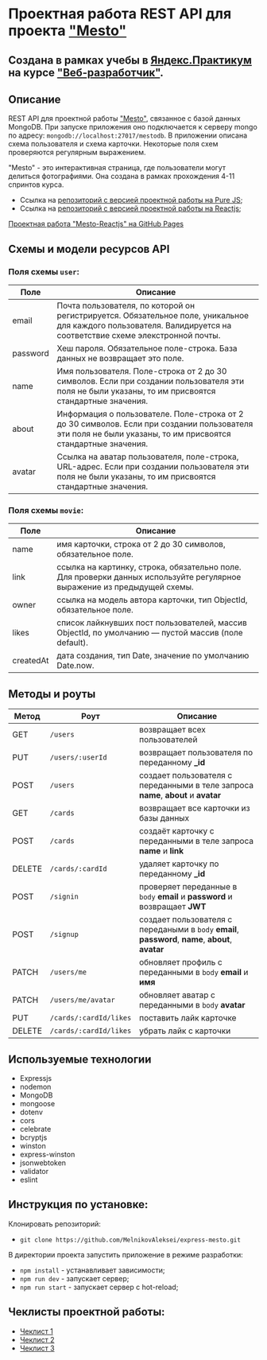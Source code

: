 # Проектная работа REST API для проекта ["Mesto"](https://github.com/MelnikovAleksei/mesto-react)

## Создана в рамках учебы в [Яндекс.Практикум](https://praktikum.yandex.ru/) на курсе ["Веб-разработчик"](https://praktikum.yandex.ru/web/).

## Описание

REST API для проектной работы ["Mesto"](https://github.com/MelnikovAleksei/mesto-react), связанное с базой данных MongoDB. При запуске приложения оно подключается к серверу mongo по адресу: `mongodb://localhost:27017/mestodb`.
В приложении описана схема пользователя и схема карточки. Некоторые поля схем проверяются регулярным выражением. 

"Mesto" - это интерактивная страница, где пользователи могут делиться фотографиями. Она создана в рамках прохождения 4-11 спринтов курса. 

* Ссылка на [репозиторий с версией проектной работы на Pure JS](https://github.com/MelnikovAleksei/mesto); 
* Ссылка на [репозиторий с версией проектной работы на Reactjs](https://github.com/MelnikovAleksei/mesto-react); 

[Проектная работа "Mesto-Reactjs" на GitHub Pages](https://melnikovaleksei.github.io/mesto-react/index.html) 

## Схемы и модели ресурсов API

### Поля схемы `user`:

Поле | Описание
-----|------------
email | Почта пользователя, по которой он регистрируется. Обязательное поле, уникальное для каждого пользователя. Валидируется на соответствие схеме элекстронной почты.
password | Хеш пароля. Обязательное поле-строка. База данных не возвращает это поле.
name | Имя пользователя. Поле-строка от 2 до 30 символов. Если при создании пользователя эти поля не были указаны, то им присвоятся стандартные значения.
about | Информация о пользователе. Поле-строка от 2 до 30 символов. Если при создании пользователя эти поля не были указаны, то им присвоятся стандартные значения.
avatar | Ссылка на аватар пользователя, поле-строка, URL-адрес. Если при создании пользователя эти поля не были указаны, то им присвоятся стандартные значения.

### Поля схемы `movie`:

Поле | Описание
-----|------------
name | имя карточки, строка от 2 до 30 символов, обязательное поле.
link | ссылка на картинку, строка, обязательно поле. Для проверки данных используйте регулярное выражение из предыдущей схемы.
owner | ссылка на модель автора карточки, тип ObjectId, обязательное поле.
likes |  список лайкнувших пост пользователей, массив ObjectId, по умолчанию — пустой массив (поле default).
createdAt |  дата создания, тип Date, значение по умолчанию Date.now.

## Методы и роуты

Метод | Роут | Описание
----- |------|---------
GET | `/users` | возвращает всех пользователей
PUT | `/users/:userId` | возвращает пользователя по переданному **_id**
POST | `/users` | создает пользователя с переданными в теле запроса **name**, **about** и **avatar**
GET | `/cards` | возвращает все карточки из базы данных
POST | `/cards` | создаёт карточку с переданными в теле запроса **name** и **link**
DELETE | `/cards/:cardId` | удаляет карточку по переданному **_id**
POST | `/signin` | проверяет переданные в `body` **email** и **password** и возвращает **JWT**
POST | `/signup` | создает пользователя с передаными в `body` **email**, **password**, **name**, **about**, **avatar**
PATCH | `/users/me` | обновляет профиль  с переданными в `body` **email** и **имя**
PATCH | `/users/me/avatar` | обновляет аватар с переданными в `body` **avatar**
PUT | `/cards/:cardId/likes` | поставить лайк карточке
DELETE | `/cards/:cardId/likes` | убрать лайк с карточки

## Используемые технологии 

* Expressjs
* nodemon
* MongoDB
* mongoose
* dotenv
* cors
* celebrate
* bcryptjs
* winston
* express-winston
* jsonwebtoken
* validator
* eslint

## Инструкция по установке:

Клонировать репозиторий:

* `git clone https://github.com/MelnikovAleksei/express-mesto.git`

В директории проекта запустить приложение в режиме разработки:

* `npm install` - устанавливает зависимости; 
* `npm run dev` - запускает сервер; 
* `npm run start` - запускает сервер с hot-reload;

## Чеклисты проектной работы:

* [Чеклист 1](https://code.s3.yandex.net/web-developer/checklists/new-program/checklist-12/index.html) 
* [Чеклист 2](https://code.s3.yandex.net/web-developer/checklists/new-program/checklist-13/index.html) 
* [Чеклист 3](https://code.s3.yandex.net/web-developer/checklists/new-program/checklist-15/index.html)
